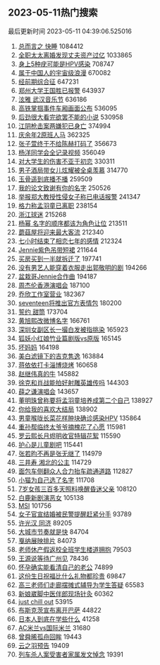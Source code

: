 ## 2023-05-11热门搜索 
最后更新时间 2023-05-11 04:39:06.525016 
1. [总而言之 快睡](https://s.weibo.com/weibo?q=%E6%80%BB%E8%80%8C%E8%A8%80%E4%B9%8B%20%E5%BF%AB%E7%9D%A1&t=31&band_rank=50&Refer=top) 1084412
1. [全职太太离婚发现丈夫资产过亿](https://s.weibo.com/weibo?q=%23%E5%85%A8%E8%81%8C%E5%A4%AA%E5%A4%AA%E7%A6%BB%E5%A9%9A%E5%8F%91%E7%8E%B0%E4%B8%88%E5%A4%AB%E8%B5%84%E4%BA%A7%E8%BF%87%E4%BA%BF%23&t=31&band_rank=1&Refer=top) 1033865
1. [身上5种疣可能是HPV感染](https://s.weibo.com/weibo?q=%23%E8%BA%AB%E4%B8%8A5%E7%A7%8D%E7%96%A3%E5%8F%AF%E8%83%BD%E6%98%AFHPV%E6%84%9F%E6%9F%93%23&t=31&band_rank=2&Refer=top) 708747
1. [属于中国人的宇宙级浪漫](https://s.weibo.com/weibo?q=%23%E5%B1%9E%E4%BA%8E%E4%B8%AD%E5%9B%BD%E4%BA%BA%E7%9A%84%E5%AE%87%E5%AE%99%E7%BA%A7%E6%B5%AA%E6%BC%AB%23&t=31&band_rank=3&Refer=top) 670082
1. [经前期综合征](https://s.weibo.com/weibo?q=%E7%BB%8F%E5%89%8D%E6%9C%9F%E7%BB%BC%E5%90%88%E5%BE%81&t=31&band_rank=4&Refer=top) 647231
1. [郑州大学王国胜已报警](https://s.weibo.com/weibo?q=%23%E9%83%91%E5%B7%9E%E5%A4%A7%E5%AD%A6%E7%8E%8B%E5%9B%BD%E8%83%9C%E5%B7%B2%E6%8A%A5%E8%AD%A6%23&t=31&band_rank=5&Refer=top) 643937
1. [泫雅 武汉音乐节](https://s.weibo.com/weibo?q=%E6%B3%AB%E9%9B%85%20%E6%AD%A6%E6%B1%89%E9%9F%B3%E4%B9%90%E8%8A%82&t=31&band_rank=6&Refer=top) 636186
1. [高铁掌掴事件车厢画面公布](https://s.weibo.com/weibo?q=%23%E9%AB%98%E9%93%81%E6%8E%8C%E6%8E%B4%E4%BA%8B%E4%BB%B6%E8%BD%A6%E5%8E%A2%E7%94%BB%E9%9D%A2%E5%85%AC%E5%B8%83%23&t=31&band_rank=7&Refer=top) 536095
1. [后劲很大看完欲罢不能的小说](https://s.weibo.com/weibo?q=%E5%90%8E%E5%8A%B2%E5%BE%88%E5%A4%A7%E7%9C%8B%E5%AE%8C%E6%AC%B2%E7%BD%A2%E4%B8%8D%E8%83%BD%E7%9A%84%E5%B0%8F%E8%AF%B4&t=31&band_rank=8&Refer=top) 530958
1. [江阴枪击案两嫌犯已身亡](https://s.weibo.com/weibo?q=%23%E6%B1%9F%E9%98%B4%E6%9E%AA%E5%87%BB%E6%A1%88%E4%B8%A4%E5%AB%8C%E7%8A%AF%E5%B7%B2%E8%BA%AB%E4%BA%A1%23&t=31&band_rank=9&Refer=top) 374994
1. [庆余年2原班人马](https://s.weibo.com/weibo?q=%E5%BA%86%E4%BD%99%E5%B9%B42%E5%8E%9F%E7%8F%AD%E4%BA%BA%E9%A9%AC&t=31&band_rank=10&Refer=top) 362325
1. [张子萱终于不给陈赫打码了](https://s.weibo.com/weibo?q=%23%E5%BC%A0%E5%AD%90%E8%90%B1%E7%BB%88%E4%BA%8E%E4%B8%8D%E7%BB%99%E9%99%88%E8%B5%AB%E6%89%93%E7%A0%81%E4%BA%86%23&t=31&band_rank=11&Refer=top) 356673
1. [杨洋同学会全记录视频](https://s.weibo.com/weibo?q=%23%E6%9D%A8%E6%B4%8B%E5%90%8C%E5%AD%A6%E4%BC%9A%E5%85%A8%E8%AE%B0%E5%BD%95%E8%A7%86%E9%A2%91%23&t=31&band_rank=12&Refer=top) 356049
1. [对大学生的伤害不亚于初恋](https://s.weibo.com/weibo?q=%23%E5%AF%B9%E5%A4%A7%E5%AD%A6%E7%94%9F%E7%9A%84%E4%BC%A4%E5%AE%B3%E4%B8%8D%E4%BA%9A%E4%BA%8E%E5%88%9D%E6%81%8B%23&t=31&band_rank=13&Refer=top) 330311
1. [男子酒局带女儿炫耀被全桌羡慕](https://s.weibo.com/weibo?q=%23%E7%94%B7%E5%AD%90%E9%85%92%E5%B1%80%E5%B8%A6%E5%A5%B3%E5%84%BF%E7%82%AB%E8%80%80%E8%A2%AB%E5%85%A8%E6%A1%8C%E7%BE%A1%E6%85%95%23&t=31&band_rank=14&Refer=top) 314770
1. [玉骨遥到底播不播](https://s.weibo.com/weibo?q=%23%E7%8E%89%E9%AA%A8%E9%81%A5%E5%88%B0%E5%BA%95%E6%92%AD%E4%B8%8D%E6%92%AD%23&t=31&band_rank=15&Refer=top) 259509
1. [我的论文致谢有你的名字](https://s.weibo.com/weibo?q=%23%E6%88%91%E7%9A%84%E8%AE%BA%E6%96%87%E8%87%B4%E8%B0%A2%E6%9C%89%E4%BD%A0%E7%9A%84%E5%90%8D%E5%AD%97%23&t=31&band_rank=15&Refer=top) 250526
1. [举报郑大教授性侵女子称已电话报警](https://s.weibo.com/weibo?q=%23%E4%B8%BE%E6%8A%A5%E9%83%91%E5%A4%A7%E6%95%99%E6%8E%88%E6%80%A7%E4%BE%B5%E5%A5%B3%E5%AD%90%E7%A7%B0%E5%B7%B2%E7%94%B5%E8%AF%9D%E6%8A%A5%E8%AD%A6%23&t=31&band_rank=16&Refer=top) 241347
1. [格力称孟羽童已离职](https://s.weibo.com/weibo?q=%23%E6%A0%BC%E5%8A%9B%E7%A7%B0%E5%AD%9F%E7%BE%BD%E7%AB%A5%E5%B7%B2%E7%A6%BB%E8%81%8C%23&t=31&band_rank=17&Refer=top) 238154
1. [浙江球迷](https://s.weibo.com/weibo?q=%E6%B5%99%E6%B1%9F%E7%90%83%E8%BF%B7&t=31&band_rank=18&Refer=top) 215268
1. [杨幂 名字的顺序都该为角色让位](https://s.weibo.com/weibo?q=%E6%9D%A8%E5%B9%82%20%E5%90%8D%E5%AD%97%E7%9A%84%E9%A1%BA%E5%BA%8F%E9%83%BD%E8%AF%A5%E4%B8%BA%E8%A7%92%E8%89%B2%E8%AE%A9%E4%BD%8D&t=31&band_rank=19&Refer=top) 213511
1. [蘑菇屋将迎来最大客流](https://s.weibo.com/weibo?q=%23%E8%98%91%E8%8F%87%E5%B1%8B%E5%B0%86%E8%BF%8E%E6%9D%A5%E6%9C%80%E5%A4%A7%E5%AE%A2%E6%B5%81%23&t=31&band_rank=20&Refer=top) 212340
1. [七小时结束了相恋七年的感情](https://s.weibo.com/weibo?q=%23%E4%B8%83%E5%B0%8F%E6%97%B6%E7%BB%93%E6%9D%9F%E4%BA%86%E7%9B%B8%E6%81%8B%E4%B8%83%E5%B9%B4%E7%9A%84%E6%84%9F%E6%83%85%23&t=31&band_rank=21&Refer=top) 212324
1. [Jennie紫色吊带短裙](https://s.weibo.com/weibo?q=%23Jennie%E7%B4%AB%E8%89%B2%E5%90%8A%E5%B8%A6%E7%9F%AD%E8%A3%99%23&t=31&band_rank=22&Refer=top) 211644
1. [买房买到一半就拆迁了](https://s.weibo.com/weibo?q=%23%E4%B9%B0%E6%88%BF%E4%B9%B0%E5%88%B0%E4%B8%80%E5%8D%8A%E5%B0%B1%E6%8B%86%E8%BF%81%E4%BA%86%23&t=31&band_rank=23&Refer=top) 197741
1. [没有男艺人能穿着衣服走出郭敬明的剧](https://s.weibo.com/weibo?q=%23%E6%B2%A1%E6%9C%89%E7%94%B7%E8%89%BA%E4%BA%BA%E8%83%BD%E7%A9%BF%E7%9D%80%E8%A1%A3%E6%9C%8D%E8%B5%B0%E5%87%BA%E9%83%AD%E6%95%AC%E6%98%8E%E7%9A%84%E5%89%A7%23&t=31&band_rank=24&Refer=top) 194266
1. [盆栽哥Jennie合作曲](https://s.weibo.com/weibo?q=%23%E7%9B%86%E6%A0%BD%E5%93%A5Jennie%E5%90%88%E4%BD%9C%E6%9B%B2%23&t=31&band_rank=25&Refer=top) 194187
1. [周杰伦香港演唱会](https://s.weibo.com/weibo?q=%E5%91%A8%E6%9D%B0%E4%BC%A6%E9%A6%99%E6%B8%AF%E6%BC%94%E5%94%B1%E4%BC%9A&t=31&band_rank=26&Refer=top) 187100
1. [乔欣工作室营业](https://s.weibo.com/weibo?q=%23%E4%B9%94%E6%AC%A3%E5%B7%A5%E4%BD%9C%E5%AE%A4%E8%90%A5%E4%B8%9A%23&t=31&band_rank=28&Refer=top) 182367
1. [seventeen将推出官方表情包](https://s.weibo.com/weibo?q=%23seventeen%E5%B0%86%E6%8E%A8%E5%87%BA%E5%AE%98%E6%96%B9%E8%A1%A8%E6%83%85%E5%8C%85%23&t=31&band_rank=27&Refer=top) 180200
1. [誓约 甜筒](https://s.weibo.com/weibo?q=%E8%AA%93%E7%BA%A6%20%E7%94%9C%E7%AD%92&t=31&band_rank=29&Refer=top) 173704
1. [黄旭熙改微博名字](https://s.weibo.com/weibo?q=%23%E9%BB%84%E6%97%AD%E7%86%99%E6%94%B9%E5%BE%AE%E5%8D%9A%E5%90%8D%E5%AD%97%23&t=31&band_rank=30&Refer=top) 166761
1. [深圳女副区长一撮白发被指挑染](https://s.weibo.com/weibo?q=%23%E6%B7%B1%E5%9C%B3%E5%A5%B3%E5%89%AF%E5%8C%BA%E9%95%BF%E4%B8%80%E6%92%AE%E7%99%BD%E5%8F%91%E8%A2%AB%E6%8C%87%E6%8C%91%E6%9F%93%23&t=31&band_rank=31&Refer=top) 165923
1. [狐妖小红娘竹业篇剧版vs原版](https://s.weibo.com/weibo?q=%23%E7%8B%90%E5%A6%96%E5%B0%8F%E7%BA%A2%E5%A8%98%E7%AB%B9%E4%B8%9A%E7%AF%87%E5%89%A7%E7%89%88vs%E5%8E%9F%E7%89%88%23&t=31&band_rank=32&Refer=top) 165145
1. [坏妈妈](https://s.weibo.com/weibo?q=%E5%9D%8F%E5%A6%88%E5%A6%88&t=31&band_rank=33&Refer=top) 164198
1. [美白滤镜下的吉克隽逸](https://s.weibo.com/weibo?q=%23%E7%BE%8E%E7%99%BD%E6%BB%A4%E9%95%9C%E4%B8%8B%E7%9A%84%E5%90%89%E5%85%8B%E9%9A%BD%E9%80%B8%23&t=31&band_rank=34&Refer=top) 163884
1. [蒋依依打卡淄博烧烤](https://s.weibo.com/weibo?q=%23%E8%92%8B%E4%BE%9D%E4%BE%9D%E6%89%93%E5%8D%A1%E6%B7%84%E5%8D%9A%E7%83%A7%E7%83%A4%23&t=31&band_rank=44&Refer=top) 160658
1. [赵继伟真的牛](https://s.weibo.com/weibo?q=%E8%B5%B5%E7%BB%A7%E4%BC%9F%E7%9C%9F%E7%9A%84%E7%89%9B&t=31&band_rank=35&Refer=top) 145882
1. [徐克和肖战能拍好射雕英雄传吗](https://s.weibo.com/weibo?q=%23%E5%BE%90%E5%85%8B%E5%92%8C%E8%82%96%E6%88%98%E8%83%BD%E6%8B%8D%E5%A5%BD%E5%B0%84%E9%9B%95%E8%8B%B1%E9%9B%84%E4%BC%A0%E5%90%97%23&t=31&band_rank=36&Refer=top) 144303
1. [薛之谦演唱会](https://s.weibo.com/weibo?q=%E8%96%9B%E4%B9%8B%E8%B0%A6%E6%BC%94%E5%94%B1%E4%BC%9A&t=31&band_rank=37&Refer=top) 143657
1. [董明珠曾称要将孟羽童培养成第二个自己](https://s.weibo.com/weibo?q=%23%E8%91%A3%E6%98%8E%E7%8F%A0%E6%9B%BE%E7%A7%B0%E8%A6%81%E5%B0%86%E5%AD%9F%E7%BE%BD%E7%AB%A5%E5%9F%B9%E5%85%BB%E6%88%90%E7%AC%AC%E4%BA%8C%E4%B8%AA%E8%87%AA%E5%B7%B1%23&t=31&band_rank=38&Refer=top) 138927
1. [你给我的喜欢大结局](https://s.weibo.com/weibo?q=%23%E4%BD%A0%E7%BB%99%E6%88%91%E7%9A%84%E5%96%9C%E6%AC%A2%E5%A4%A7%E7%BB%93%E5%B1%80%23&t=31&band_rank=41&Refer=top) 138902
1. [男童喉咙长菜花样肿块确诊感染HPV](https://s.weibo.com/weibo?q=%23%E7%94%B7%E7%AB%A5%E5%96%89%E5%92%99%E9%95%BF%E8%8F%9C%E8%8A%B1%E6%A0%B7%E8%82%BF%E5%9D%97%E7%A1%AE%E8%AF%8A%E6%84%9F%E6%9F%93HPV%23&t=31&band_rank=39&Refer=top) 135864
1. [重孙帮临终太爷爷摘槐花了心愿](https://s.weibo.com/weibo?q=%23%E9%87%8D%E5%AD%99%E5%B8%AE%E4%B8%B4%E7%BB%88%E5%A4%AA%E7%88%B7%E7%88%B7%E6%91%98%E6%A7%90%E8%8A%B1%E4%BA%86%E5%BF%83%E6%84%BF%23&t=31&band_rank=40&Refer=top) 115981
1. [罗云熙长月烬明收官特辑花絮](https://s.weibo.com/weibo?q=%23%E7%BD%97%E4%BA%91%E7%86%99%E9%95%BF%E6%9C%88%E7%83%AC%E6%98%8E%E6%94%B6%E5%AE%98%E7%89%B9%E8%BE%91%E8%8A%B1%E7%B5%AE%23&t=31&band_rank=42&Refer=top) 115590
1. [护心是儿童剧吧](https://s.weibo.com/weibo?q=%E6%8A%A4%E5%BF%83%E6%98%AF%E5%84%BF%E7%AB%A5%E5%89%A7%E5%90%A7&t=31&band_rank=43&Refer=top) 115441
1. [张若昀不再是张无继了](https://s.weibo.com/weibo?q=%23%E5%BC%A0%E8%8B%A5%E6%98%80%E4%B8%8D%E5%86%8D%E6%98%AF%E5%BC%A0%E6%97%A0%E7%BB%A7%E4%BA%86%23&t=31&band_rank=45&Refer=top) 114979
1. [三井寿 湘北的公主](https://s.weibo.com/weibo?q=%E4%B8%89%E4%BA%95%E5%AF%BF%20%E6%B9%98%E5%8C%97%E7%9A%84%E5%85%AC%E4%B8%BB&t=31&band_rank=46&Refer=top) 114729
1. [面包车侧翻众人合力抬车疏通道路](https://s.weibo.com/weibo?q=%23%E9%9D%A2%E5%8C%85%E8%BD%A6%E4%BE%A7%E7%BF%BB%E4%BC%97%E4%BA%BA%E5%90%88%E5%8A%9B%E6%8A%AC%E8%BD%A6%E7%96%8F%E9%80%9A%E9%81%93%E8%B7%AF%23&t=31&band_rank=39&Refer=top) 112827
1. [小猫为自己选了名字](https://s.weibo.com/weibo?q=%E5%B0%8F%E7%8C%AB%E4%B8%BA%E8%87%AA%E5%B7%B1%E9%80%89%E4%BA%86%E5%90%8D%E5%AD%97&t=31&band_rank=40&Refer=top) 111708
1. [7岁女孩三百多天照料唤醒昏迷父亲](https://s.weibo.com/weibo?q=%237%E5%B2%81%E5%A5%B3%E5%AD%A9%E4%B8%89%E7%99%BE%E5%A4%9A%E5%A4%A9%E7%85%A7%E6%96%99%E5%94%A4%E9%86%92%E6%98%8F%E8%BF%B7%E7%88%B6%E4%BA%B2%23&t=31&band_rank=15&Refer=top) 108120
1. [白鹿新剧演恶女](https://s.weibo.com/weibo?q=%23%E7%99%BD%E9%B9%BF%E6%96%B0%E5%89%A7%E6%BC%94%E6%81%B6%E5%A5%B3%23&t=31&band_rank=47&Refer=top) 105138
1. [MSI](https://s.weibo.com/weibo?q=MSI&t=31&band_rank=48&Refer=top) 101756
1. [女子官宣结婚被民警提醒赶紧分手](https://s.weibo.com/weibo?q=%23%E5%A5%B3%E5%AD%90%E5%AE%98%E5%AE%A3%E7%BB%93%E5%A9%9A%E8%A2%AB%E6%B0%91%E8%AD%A6%E6%8F%90%E9%86%92%E8%B5%B6%E7%B4%A7%E5%88%86%E6%89%8B%23&t=31&band_rank=49&Refer=top) 93789
1. [许光汉 同济](https://s.weibo.com/weibo?q=%E8%AE%B8%E5%85%89%E6%B1%89%20%E5%90%8C%E6%B5%8E&t=31&band_rank=48&Refer=top) 89205
1. [大城市节奏就是快](https://s.weibo.com/weibo?q=%E5%A4%A7%E5%9F%8E%E5%B8%82%E8%8A%82%E5%A5%8F%E5%B0%B1%E6%98%AF%E5%BF%AB&t=31&band_rank=50&Refer=top) 84704
1. [戛纳展映排片](https://s.weibo.com/weibo?q=%E6%88%9B%E7%BA%B3%E5%B1%95%E6%98%A0%E6%8E%92%E7%89%87&t=31&band_rank=33&Refer=top) 84073
1. [老师休产假返校全班学生楼道拥抱](https://s.weibo.com/weibo?q=%23%E8%80%81%E5%B8%88%E4%BC%91%E4%BA%A7%E5%81%87%E8%BF%94%E6%A0%A1%E5%85%A8%E7%8F%AD%E5%AD%A6%E7%94%9F%E6%A5%BC%E9%81%93%E6%8B%A5%E6%8A%B1%23&t=31&band_rank=46&Refer=top) 79503
1. [王源说等待广州见](https://s.weibo.com/weibo?q=%23%E7%8E%8B%E6%BA%90%E8%AF%B4%E7%AD%89%E5%BE%85%E5%B9%BF%E5%B7%9E%E8%A7%81%23&t=31&band_rank=28&Refer=top) 78436
1. [怀孕确实能看清自己的老公](https://s.weibo.com/weibo?q=%23%E6%80%80%E5%AD%95%E7%A1%AE%E5%AE%9E%E8%83%BD%E7%9C%8B%E6%B8%85%E8%87%AA%E5%B7%B1%E7%9A%84%E8%80%81%E5%85%AC%23&t=31&band_rank=48&Refer=top) 74899
1. [这份生日祝福比什么礼物都珍贵](https://s.weibo.com/weibo?q=%23%E8%BF%99%E4%BB%BD%E7%94%9F%E6%97%A5%E7%A5%9D%E7%A6%8F%E6%AF%94%E4%BB%80%E4%B9%88%E7%A4%BC%E7%89%A9%E9%83%BD%E7%8F%8D%E8%B4%B5%23&t=31&band_rank=49&Refer=top) 69847
1. [高三老师们走廊摆摊式辅导为学生答疑](https://s.weibo.com/weibo?q=%23%E9%AB%98%E4%B8%89%E8%80%81%E5%B8%88%E4%BB%AC%E8%B5%B0%E5%BB%8A%E6%91%86%E6%91%8A%E5%BC%8F%E8%BE%85%E5%AF%BC%E4%B8%BA%E5%AD%A6%E7%94%9F%E7%AD%94%E7%96%91%23&t=31&band_rank=24&Refer=top) 65583
1. [新娘崴脚中医伴郎现场针灸](https://s.weibo.com/weibo?q=%23%E6%96%B0%E5%A8%98%E5%B4%B4%E8%84%9A%E4%B8%AD%E5%8C%BB%E4%BC%B4%E9%83%8E%E7%8E%B0%E5%9C%BA%E9%92%88%E7%81%B8%23&t=31&band_rank=27&Refer=top) 60362
1. [just chill out](https://s.weibo.com/weibo?q=just%20chill%20out&t=31&band_rank=49&Refer=top) 53915
1. [布斯克茨宣布离开巴萨](https://s.weibo.com/weibo?q=%23%E5%B8%83%E6%96%AF%E5%85%8B%E8%8C%A8%E5%AE%A3%E5%B8%83%E7%A6%BB%E5%BC%80%E5%B7%B4%E8%90%A8%23&t=31&band_rank=46&Refer=top) 44822
1. [日本人到底在学些什么](https://s.weibo.com/weibo?q=%E6%97%A5%E6%9C%AC%E4%BA%BA%E5%88%B0%E5%BA%95%E5%9C%A8%E5%AD%A6%E4%BA%9B%E4%BB%80%E4%B9%88&t=31&band_rank=46&Refer=top) 41258
1. [AC米兰vs国际米兰](https://s.weibo.com/weibo?q=%23AC%E7%B1%B3%E5%85%B0vs%E5%9B%BD%E9%99%85%E7%B1%B3%E5%85%B0%23&t=31&band_rank=49&Refer=top) 31680
1. [曾舜晞孤舟回眸](https://s.weibo.com/weibo?q=%23%E6%9B%BE%E8%88%9C%E6%99%9E%E5%AD%A4%E8%88%9F%E5%9B%9E%E7%9C%B8%23&t=31&band_rank=33&Refer=top) 19443
1. [云之羽预告](https://s.weibo.com/weibo?q=%23%E4%BA%91%E4%B9%8B%E7%BE%BD%E9%A2%84%E5%91%8A%23&t=31&band_rank=44&Refer=top) 19409
1. [列车杀人案受害者家属发文悼念](https://s.weibo.com/weibo?q=%23%E5%88%97%E8%BD%A6%E6%9D%80%E4%BA%BA%E6%A1%88%E5%8F%97%E5%AE%B3%E8%80%85%E5%AE%B6%E5%B1%9E%E5%8F%91%E6%96%87%E6%82%BC%E5%BF%B5%23&t=31&band_rank=49&Refer=top) 19391
